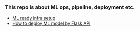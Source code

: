 ### This repo is about ML ops, pipeline, deployment etc.

 - [ML ready infra setup](https://github.com/JasonSCFu/ML-model-pipeline-and-deployment/tree/main/ML_infra_setup_basics)
 - [How to deploy ML model by Flask API](https://github.com/JasonSCFu/ML-model-pipeline-and-deployment/blob/main/Flask%20web%20service.ipynb)

